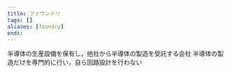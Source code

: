 ```yaml
---
title: ファウンドリ
tags: []
aliases: [foundry]
ends: 
---
```

半導体の生産設備を保有し，他社から半導体の製造を受託する会社
半導体の製造だけを専門的に行い，自ら回路設計を行わない